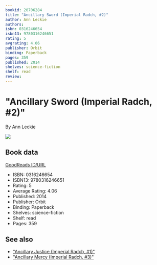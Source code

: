 ```yaml
---
bookid: 20706284
title: "Ancillary Sword (Imperial Radch, #2)"
author: Ann Leckie
authors: 
isbn: 0316246654
isbn13: 9780316246651
rating: 5
avgrating: 4.06
publisher: Orbit
binding: Paperback
pages: 359
published: 2014
shelves: science-fiction
shelf: read
review: 
---
```


# "Ancillary Sword (Imperial Radch, #2)"

By Ann Leckie

![](https://i.gr-assets.com/images/S/compressed.photo.goodreads.com/books/1597476183l/20706284._SY475_.jpg)

## Book data

[GoodReads ID/URL](https://www.goodreads.com/book/show/20706284)

- ISBN: 0316246654
- ISBN13: 9780316246651
- Rating: 5
- Average Rating: 4.06
- Published: 2014
- Publisher: Orbit
- Binding: Paperback
- Shelves: science-fiction
- Shelf: read
- Pages: 359


## See also

- ["Ancillary Justice (Imperial Radch, #1)"](Ancillary_Justice_Imperial_Radch__1.md)
- ["Ancillary Mercy (Imperial Radch, #3)"](Ancillary_Mercy_Imperial_Radch__3.md)
